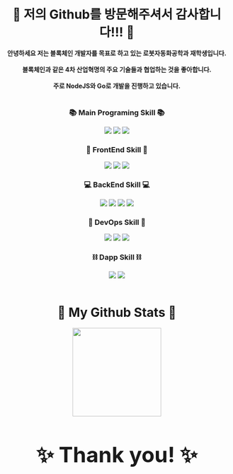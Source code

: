 <div align="center">
  <h1 align="center">👋 저의 Github를 방문해주셔서 감사합니다!!! 👋</h1>
  <b align="center">안녕하세요 저는 블록체인 개발자를 목표로 하고 있는 로봇자동화공학과 재학생입니다.</b><br/><br/> 
  <b align="center">블록체인과 같은 4차 산업혁명의 주요 기술들과 협업하는 것을 좋아합니다.</b><br/><br/> 
  <b align="center">주로 NodeJS와 Go로 개발을 진행하고 있습니다.</b><br/> 
</div>
<br/> 

<h3 align="center"> 📚 Main Programing Skill 📚 </h3>
<div align="center"> <img src="https://img.shields.io/badge/NodeJS-339933?style=flat-square&logo=nodedotjs&logoColor=white"/> <img src="https://img.shields.io/badge/Go-00ADD8?style=flat-square&logo=go&logoColor=white"/> <img src="https://img.shields.io/badge/Solidity-363636?style=flat-square&logo=solidity&logoColor=white"/>   

<h3 align="center"> 🌈 FrontEnd Skill 🌈 </h3>
<div align="center"> <img src="https://img.shields.io/badge/React-2599ED?style=flat-square&logo=React&logoColor=white"/> <img src="https://img.shields.io/badge/Redux-764ABC?style=flat-square&logo=Redux&logoColor=white"/> <img src="https://img.shields.io/badge/styled components-DB7093?style=flat-square&logo=styled-components&logoColor=white"/>
    
<h3 align="center"> 💻 BackEnd Skill 💻 </h3>
<div align="center"> <img src="https://img.shields.io/badge/NestJS-E0234E?style=flat-square&logo=nestjs&logoColor=white"/> <img src="https://img.shields.io/badge/MongoDB-47A248?style=flat-square&logo=MongoDB&logoColor=white"/> <img src="https://img.shields.io/badge/MySQL-4479A1?style=flat-square&logo=mysql&logoColor=white"/> <img src="https://img.shields.io/badge/Redis-DC382D?style=flat-square&logo=Redis&logoColor=white"/>
    
<h3 align="center"> 🚀 DevOps Skill 🚀 </h3>
<div align="center"> <img src="https://img.shields.io/badge/Docker-2496ED?style=flat-square&logo=Docker&logoColor=white"/> <img src="https://img.shields.io/badge/Kubernetes-326CE5?style=flat-square&logo=Kubernetes&logoColor=white"/> <img src="https://img.shields.io/badge/Amazon AWS-FF9900?style=flat-square&logo=Amazon AWS&logoColor=white"/>

<h3 align="center"> ⛓️ Dapp Skill ⛓️ </h3>
<div align="center"> <img src="https://img.shields.io/badge/Ethereum-3C3C3D?style=flat-square&logo=ethereum&logoColor=white"/> <img src="https://img.shields.io/badge/Hyperledger-2F3134?style=flat-square&logo=hyperledger&logoColor=white"/>
<br/><br/>  

<h1 align="center">🤔 My Github Stats 🤔</h1>
<div align="center"> 
<img align="center" style="height:200px" src="https://github-readme-stats.vercel.app/api/top-langs/?username=shch989&layout=compact&theme=nord&hide_border=true" /></a>     
</h3>  
<br/><br/>
  
# <b style="font-size: 48px;" align="center">✨ Thank you! ✨</b>

<!--
**shch989/shch989** is a ✨ _special_ ✨ repository because its `README.md` (this file) appears on your GitHub profile.

Here are some ideas to get you started:

- 🔭 I’m currently working on ...
- 🌱 I’m currently learning ...
- 👯 I’m looking to collaborate on ...
- 🤔 I’m looking for help with ...
- 💬 Ask me about ...
- 📫 How to reach me: ...
- 😄 Pronouns: ...
- ⚡ Fun fact: ...
-->
